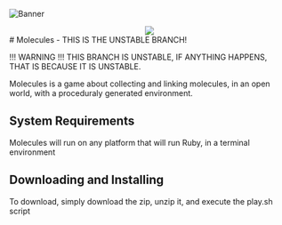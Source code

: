 ![Banner](http://i.imgur.com/V50VFBH.png)
<div style="text-align:center"><img src ="https://api.travis-ci.org/PenguinOwl/molecules.svg?branch=Unstable" /></div>
# Molecules - THIS IS THE UNSTABLE BRANCH!

!!! WARNING !!!
THIS BRANCH IS UNSTABLE, IF ANYTHING HAPPENS, THAT IS BECAUSE IT IS UNSTABLE.

Molecules is a game about collecting and linking molecules, in an open world, with a proceduraly generated environment.

## System Requirements
Molecules will run on any platform that will run Ruby, in a terminal environment

## Downloading and Installing
To download, simply download the zip, unzip it, and execute the play.sh script


